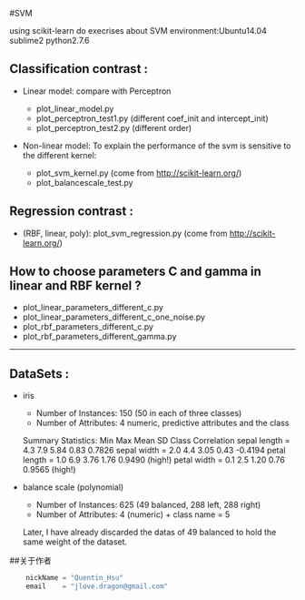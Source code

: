 #SVM

using scikit-learn do execrises about SVM
environment:Ubuntu14.04 sublime2 python2.7.6

##  Classification contrast :
* Linear model: compare with Perceptron
    * plot_linear_model.py
    * plot_perceptron_test1.py (different coef_init and intercept_init)
    * plot_perceptron_test2.py (different order)

* Non-linear model: To explain the performance of the svm is sensitive to the different kernel:
    * plot_svm_kernel.py (come from http://scikit-learn.org/)
    * plot_balancescale_test.py


## Regression contrast :
* (RBF, linear, poly): plot_svm_regression.py (come from http://scikit-learn.org/)

## 	How to choose parameters C and gamma in linear and RBF kernel ?
* plot_linear_parameters_different_c.py
* plot_linear_parameters_different_c_one_noise.py
* plot_rbf_parameters_different_c.py
* plot_rbf_parameters_different_gamma.py

****************************************************************************

## DataSets :
* iris
	* Number of Instances: 150 (50 in each of three classes)
	* Number of Attributes: 4 numeric, predictive attributes and the class

	Summary Statistics:
	         	   Min  Max   Mean    SD   Class Correlation
   	sepal length = 4.3  7.9   5.84  0.83    0.7826
    sepal width  = 2.0  4.4   3.05  0.43   -0.4194
   	petal length = 1.0  6.9   3.76  1.76    0.9490  (high!)
    petal width  = 0.1  2.5   1.20  0.76    0.9565  (high!)

*	balance scale (polynomial)
	*	Number of Instances: 625 (49 balanced, 288 left, 288 right)
	*	Number of Attributes: 4 (numeric) + class name = 5

	Later, I have already discarded the datas of 49 balanced to hold the same weight of the dataset.


##关于作者

```javascript
    nickName = "Quentin_Hsu"
    email    = "jlove.dragon@gmail.com"
```
